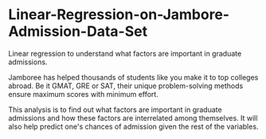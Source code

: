 # Linear-Regression-on-Jambore-Admission-Data-Set
Linear regression to understand what factors are important in graduate admissions.

Jamboree has helped thousands of students like you make it to top colleges abroad. Be it GMAT, GRE or SAT, their unique problem-solving methods ensure maximum scores with minimum effort.

This analysis is to find out what factors are important in graduate admissions and how these factors are interrelated among themselves. It will also help predict one's chances of admission given the rest of the variables.
